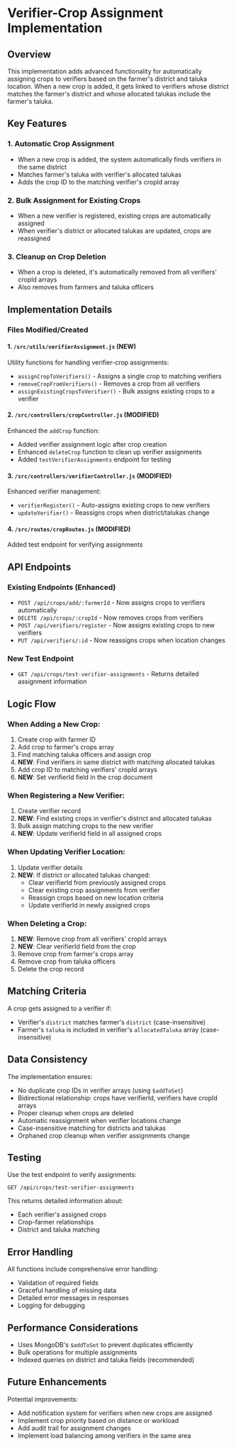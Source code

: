 # Verifier-Crop Assignment Implementation

## Overview
This implementation adds advanced functionality for automatically assigning crops to verifiers based on the farmer's district and taluka location. When a new crop is added, it gets linked to verifiers whose district matches the farmer's district and whose allocated talukas include the farmer's taluka.

## Key Features

### 1. Automatic Crop Assignment
- When a new crop is added, the system automatically finds verifiers in the same district
- Matches farmer's taluka with verifier's allocated talukas
- Adds the crop ID to the matching verifier's cropId array

### 2. Bulk Assignment for Existing Crops
- When a new verifier is registered, existing crops are automatically assigned
- When verifier's district or allocated talukas are updated, crops are reassigned

### 3. Cleanup on Crop Deletion
- When a crop is deleted, it's automatically removed from all verifiers' cropId arrays
- Also removes from farmers and taluka officers

## Implementation Details

### Files Modified/Created

#### 1. `/src/utils/verifierAssignment.js` (NEW)
Utility functions for handling verifier-crop assignments:
- `assignCropToVerifiers()` - Assigns a single crop to matching verifiers
- `removeCropFromVerifiers()` - Removes a crop from all verifiers
- `assignExistingCropsToVerifier()` - Bulk assigns existing crops to a verifier

#### 2. `/src/controllers/cropController.js` (MODIFIED)
Enhanced the `addCrop` function:
- Added verifier assignment logic after crop creation
- Enhanced `deleteCrop` function to clean up verifier assignments
- Added `testVerifierAssignments` endpoint for testing

#### 3. `/src/controllers/verifierController.js` (MODIFIED)
Enhanced verifier management:
- `verifierRegister()` - Auto-assigns existing crops to new verifiers
- `updateVerifier()` - Reassigns crops when district/talukas change

#### 4. `/src/routes/cropRoutes.js` (MODIFIED)
Added test endpoint for verifying assignments

## API Endpoints

### Existing Endpoints (Enhanced)
- `POST /api/crops/add/:farmerId` - Now assigns crops to verifiers automatically
- `DELETE /api/crops/:cropId` - Now removes crops from verifiers
- `POST /api/verifiers/register` - Now assigns existing crops to new verifiers
- `PUT /api/verifiers/:id` - Now reassigns crops when location changes

### New Test Endpoint
- `GET /api/crops/test-verifier-assignments` - Returns detailed assignment information

## Logic Flow

### When Adding a New Crop:
1. Create crop with farmer ID
2. Add crop to farmer's crops array
3. Find matching taluka officers and assign crop
4. **NEW**: Find verifiers in same district with matching allocated talukas
5. Add crop ID to matching verifiers' cropId arrays
6. **NEW**: Set verifierId field in the crop document

### When Registering a New Verifier:
1. Create verifier record
2. **NEW**: Find existing crops in verifier's district and allocated talukas
3. Bulk assign matching crops to the new verifier
4. **NEW**: Update verifierId field in all assigned crops

### When Updating Verifier Location:
1. Update verifier details
2. **NEW**: If district or allocated talukas changed:
   - Clear verifierId from previously assigned crops
   - Clear existing crop assignments from verifier
   - Reassign crops based on new location criteria
   - Update verifierId in newly assigned crops

### When Deleting a Crop:
1. **NEW**: Remove crop from all verifiers' cropId arrays
2. **NEW**: Clear verifierId field from the crop
3. Remove crop from farmer's crops array
4. Remove crop from taluka officers
5. Delete the crop record

## Matching Criteria

A crop gets assigned to a verifier if:
- Verifier's `district` matches farmer's `district` (case-insensitive)
- Farmer's `taluka` is included in verifier's `allocatedTaluka` array (case-insensitive)

## Data Consistency

The implementation ensures:
- No duplicate crop IDs in verifier arrays (using `$addToSet`)
- Bidirectional relationship: crops have verifierId, verifiers have cropId arrays
- Proper cleanup when crops are deleted
- Automatic reassignment when verifier locations change
- Case-insensitive matching for districts and talukas
- Orphaned crop cleanup when verifier assignments change

## Testing

Use the test endpoint to verify assignments:
```
GET /api/crops/test-verifier-assignments
```

This returns detailed information about:
- Each verifier's assigned crops
- Crop-farmer relationships
- District and taluka matching

## Error Handling

All functions include comprehensive error handling:
- Validation of required fields
- Graceful handling of missing data
- Detailed error messages in responses
- Logging for debugging

## Performance Considerations

- Uses MongoDB's `$addToSet` to prevent duplicates efficiently
- Bulk operations for multiple assignments
- Indexed queries on district and taluka fields (recommended)

## Future Enhancements

Potential improvements:
- Add notification system for verifiers when new crops are assigned
- Implement crop priority based on distance or workload
- Add audit trail for assignment changes
- Implement load balancing among verifiers in the same area